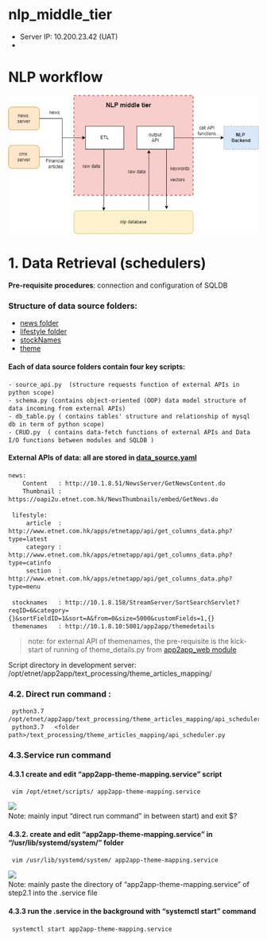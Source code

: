 # nlp_middle_tier

- Server IP: 10.200.23.42 (UAT)
- 

# NLP workflow
![](pic/nlp_workflow.jpg)


 
# 1. Data Retrieval (schedulers)

**Pre-requisite procedures**: connection and configuration of SQLDB

###  Structure of data source folders: 
- [news folder](https://github.com/etnetapp-dev/app2app_nlp/tree/master/data_source/news) 
- [lifestyle folder](https://github.com/etnetapp-dev/app2app_nlp/tree/master/data_source/lifestyle) 
- [stockNames](https://github.com/etnetapp-dev/app2app_nlp/tree/master/data_source/stocknames) 
- [theme](https://github.com/etnetapp-dev/app2app_nlp/tree/master/data_source/theme) 

#### Each of data source folders contain four key scripts:
    - source_api.py  (structure requests function of external APIs in python scope)
    - schema.py (contains object-oriented (OOP) data model structure of data incoming from external APIs)
    - db_table.py ( contains tables' structure and relationship of mysql db in term of python scope)
    - CRUD.py  ( contains data-fetch functions of external APIs and Data I/O functions between modules and SQLDB )

#### External APIs of data: all are stored in [data_source.yaml](https://github.com/etnetapp-dev/app2app_nlp/blob/master/config/data_source.yaml)
    news:
        Content   : http://10.1.8.51/NewsServer/GetNewsContent.do
        Thumbnail : https://oapi2u.etnet.com.hk/NewsThumbnails/embed/GetNews.do
       
     lifestyle:
         article  : http://www.etnet.com.hk/apps/etnetapp/api/get_columns_data.php?type=latest
         category : http://www.etnet.com.hk/apps/etnetapp/api/get_columns_data.php?type=catinfo
         section  : http://www.etnet.com.hk/apps/etnetapp/api/get_columns_data.php?type=menu
       
     stocknames   : http://10.1.8.158/StreamServer/SortSearchServlet?reqID=6&category={}&sortFieldID=1&sort=A&from=0&size=5000&customFields=1,{}
     themenames   : http://10.1.8.10:5001/app2app/themedetails  
> note: for external API of themenames, the pre-requisite is the kick-start of running of theme_details.py from   [app2app_web module](https://github.com/etnetapp-dev/app2app_web)



Script directory in development server:  /opt/etnet/app2app/text_processing/theme_articles_mapping/

### 4.2. Direct run command : 
     python3.7  /opt/etnet/app2app/text_processing/theme_articles_mapping/api_scheduler.py
     python3.7   <folder path>/text_processing/theme_articles_mapping/api_scheduler.py

### 4.3.Service run command
#### 4.3.1   create and edit “app2app-theme-mapping.service” script
     vim /opt/etnet/scripts/ app2app-theme-mapping.service
![](demo_configs/app2app_theme_mapping.png)     
Note: mainly input “direct run command” in between start) and exit $?

#### 4.3.2. create and edit “app2app-theme-mapping.service” in “/usr/lib/systemd/system/” folder
     vim /usr/lib/systemd/system/ app2app-theme-mapping.service 
![](demo_configs/app2app_theme_mapping_service.png)   
Note: mainly paste the directory of “app2app-theme-mapping.service” of step2.1 into the .service file


#### 4.3.3  run the .service in the background with “systemctl start” command
     systemctl start app2app-theme-mapping.service
